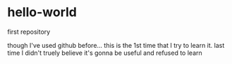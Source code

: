 # hello-world
first repository

though I've used github before... this is the 1st time that I try to learn it. last time I didn't truely believe it's gonna be useful and refused to learn
